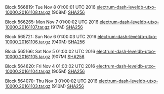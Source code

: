 Block 566819: Tue Nov  8 01:00:01 UTC 2016 [electrum-dash-leveldb-utxo-10000.20161108.tar.gz](https://transfer.sh/vznCm/electrum-dash-leveldb-utxo-10000.20161108.tar.gz) (908M) [SHA256](https://transfer.sh/10QwAy/electrum-dash-leveldb-utxo-10000.20161108.tar.gz.sha256)

Block 566265: Mon Nov  7 01:00:02 UTC 2016 [electrum-dash-leveldb-utxo-10000.20161107.tar.gz](https://transfer.sh/kHUQJ/electrum-dash-leveldb-utxo-10000.20161107.tar.gz) (917M) [SHA256](https://transfer.sh/Sl7sj/electrum-dash-leveldb-utxo-10000.20161107.tar.gz.sha256)

Block 565721: Sun Nov  6 01:00:03 UTC 2016 [electrum-dash-leveldb-utxo-10000.20161106.tar.gz](https://transfer.sh/rEYGs/electrum-dash-leveldb-utxo-10000.20161106.tar.gz) (940M) [SHA256](https://transfer.sh/101VtM/electrum-dash-leveldb-utxo-10000.20161106.tar.gz.sha256)

Block 565166: Sat Nov  5 01:00:02 UTC 2016 [electrum-dash-leveldb-utxo-10000.20161105.tar.gz](https://transfer.sh/2NwvY/electrum-dash-leveldb-utxo-10000.20161105.tar.gz) (907M) [SHA256](https://transfer.sh/ixlho/electrum-dash-leveldb-utxo-10000.20161105.tar.gz.sha256)

Block 564620: Fri Nov  4 01:00:02 UTC 2016 [electrum-dash-leveldb-utxo-10000.20161104.tar.gz](https://transfer.sh/WlZhQ/electrum-dash-leveldb-utxo-10000.20161104.tar.gz) (905M) [SHA256](https://transfer.sh/S3wfQ/electrum-dash-leveldb-utxo-10000.20161104.tar.gz.sha256)

Block 564070: Thu Nov  3 01:00:02 UTC 2016 [electrum-dash-leveldb-utxo-10000.20161103.tar.gz](https://transfer.sh/Lu3lI/electrum-dash-leveldb-utxo-10000.20161103.tar.gz) (910M) [SHA256](https://transfer.sh/ZvnEv/electrum-dash-leveldb-utxo-10000.20161103.tar.gz.sha256)
